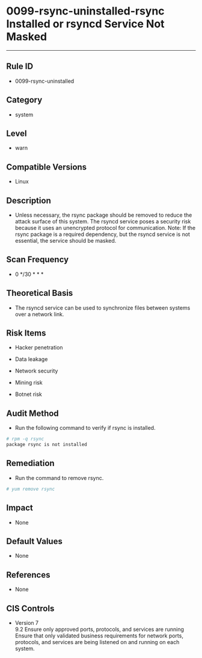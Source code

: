 # 0099-rsync-uninstalled-rsync Installed or rsyncd Service Not Masked
---

## Rule ID

- 0099-rsync-uninstalled


## Category

- system


## Level

- warn


## Compatible Versions

- Linux


## Description

- Unless necessary, the rsync package should be removed to reduce the attack surface of this system. The rsyncd service poses a security risk because it uses an unencrypted protocol for communication. 
  Note: If the rsync package is a required dependency, but the rsyncd service is not essential, the service should be masked.


## Scan Frequency
- 0 */30 * * *


## Theoretical Basis

- The rsyncd service can be used to synchronize files between systems over a network link.


## Risk Items

- Hacker penetration

- Data leakage

- Network security

- Mining risk

- Botnet risk


## Audit Method
- Run the following command to verify if rsync is installed.

```bash
# rpm -q rsync
package rsync is not installed
```


## Remediation
- Run the command to remove rsync.
```bash
# yum remove rsync
```


## Impact

- None


## Default Values

- None


## References

- None


## CIS Controls

- Version 7<br>
    9.2 Ensure only approved ports, protocols, and services are running<br>
    Ensure that only validated business requirements for network ports, protocols, and services are being listened on and running on each system.